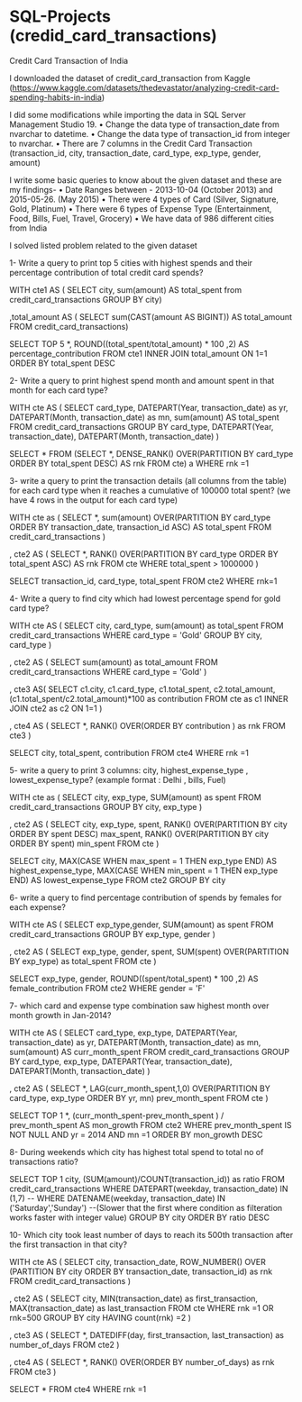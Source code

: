 # SQL-Projects (credid_card_transactions)
Credit Card Transaction of India

I downloaded the dataset of credit_card_transaction from Kaggle (https://www.kaggle.com/datasets/thedevastator/analyzing-credit-card-spending-habits-in-india)

I did some modifications while importing the data in SQL Server Management Studio 19.
•	Change the data type of transaction_date from nvarchar to datetime.
•	Change the data type of transaction_id from integer to nvarchar.
•	There are 7 columns in the Credit Card Transaction (transaction_id, city, transaction_date, card_type, exp_type, gender, amount)

I write some basic queries to know about the given dataset and these are my findings-
•	Date Ranges between - 2013-10-04 (October 2013) and 2015-05-26. (May 2015)
•	There were 4 types of Card (Silver, Signature, Gold, Platinum)
•	There were 6 types of Expense Type (Entertainment, Food, Bills, Fuel, Travel, Grocery)
•	We have data of 986 different cities from India

I solved listed problem related to the given dataset

1- Write a query to print top 5 cities with highest spends and their percentage contribution of total credit card spends?    

WITH cte1 AS
(
  SELECT city, sum(amount) AS total_spent
  from credit_card_transactions
  GROUP BY city)

,total_amount AS 
(  SELECT sum(CAST(amount AS BIGINT)) AS total_amount 
    FROM credit_card_transactions)

SELECT TOP 5 *, ROUND((total_spent/total_amount) * 100 ,2) AS percentage_contribution
FROM cte1 INNER JOIN total_amount 
ON 1=1
ORDER BY total_spent DESC



2- Write a query to print highest spend month and amount spent in that month for each card type?

WITH cte AS
(
SELECT card_type, DATEPART(Year, transaction_date) as yr, DATEPART(Month, transaction_date) as mn, sum(amount) AS total_spent
FROM  credit_card_transactions
GROUP BY card_type, DATEPART(Year, transaction_date), DATEPART(Month, transaction_date) )

 SELECT * FROM (SELECT *, DENSE_RANK() OVER(PARTITION BY card_type ORDER BY total_spent DESC) AS rnk
FROM cte) a WHERE rnk =1


3- write a query to print the transaction details (all columns from the table) for each card type when it reaches a cumulative of 100000 total spent? (we have 4 rows in the output for each card type)

WITH cte as
(
SELECT *, sum(amount) OVER(PARTITION BY card_type ORDER BY transaction_date, transaction_id ASC) AS total_spent
FROM  credit_card_transactions )

, cte2 AS 
(
SELECT *, RANK() OVER(PARTITION BY card_type ORDER BY total_spent ASC) AS rnk
FROM cte 
WHERE total_spent > 1000000 )

SELECT transaction_id, card_type, total_spent
FROM cte2
WHERE rnk=1





4- Write a query to find city which had lowest percentage spend for gold card type?

WITH cte AS
( SELECT city, card_type, sum(amount) as total_spent
  FROM credit_card_transactions
  WHERE card_type = 'Gold'
  GROUP BY city, card_type )

, cte2 AS
(	SELECT sum(amount) as total_amount
	FROM credit_card_transactions
	WHERE card_type = 'Gold' )

, cte3 AS(
SELECT c1.city, c1.card_type, c1.total_spent, c2.total_amount, (c1.total_spent/c2.total_amount)*100 as contribution
	FROM cte as c1 INNER JOIN cte2 as c2
	ON 1=1 )

, cte4 AS (
SELECT *, RANK() OVER(ORDER BY contribution ) as rnk
FROM cte3 )

SELECT city, total_spent, contribution
FROM cte4
WHERE rnk =1

5- write a query to print 3 columns:  city, highest_expense_type , lowest_expense_type? (example format : Delhi , bills, Fuel)

WITH cte as
(
SELECT city, exp_type, SUM(amount) as spent
FROM  credit_card_transactions
GROUP BY city, exp_type )

, cte2 AS
(	SELECT city, exp_type, spent, RANK() OVER(PARTITION BY city ORDER BY spent DESC) max_spent, 
	RANK() OVER(PARTITION BY city ORDER BY spent) min_spent
	FROM cte  )

SELECT city, MAX(CASE WHEN max_spent = 1 THEN exp_type END) AS highest_expense_type, 
MAX(CASE WHEN min_spent = 1 THEN exp_type END) AS lowest_expense_type
FROM cte2
GROUP BY city 

6- write a query to find percentage contribution of spends by females for each expense? 

WITH cte AS
(
	SELECT exp_type,gender,  SUM(amount) as spent
	FROM  credit_card_transactions
	GROUP BY exp_type, gender )

, cte2 AS
(
	SELECT exp_type, gender, spent, SUM(spent) OVER(PARTITION BY exp_type) as total_spent
	FROM cte  )

SELECT exp_type, gender, ROUND((spent/total_spent) * 100 ,2) AS female_contribution
FROM cte2
WHERE gender = 'F'

7- which card and expense type combination saw highest month over month growth in Jan-2014?

WITH cte AS
(	SELECT card_type, exp_type, DATEPART(Year, transaction_date) as yr, DATEPART(Month, transaction_date) as mn, sum(amount) AS curr_month_spent
	FROM  credit_card_transactions
	GROUP BY card_type, exp_type, DATEPART(Year, transaction_date), DATEPART(Month, transaction_date) )

, cte2 AS
(	SELECT *, LAG(curr_month_spent,1,0) OVER(PARTITION BY card_type, exp_type ORDER BY yr, mn) prev_month_spent
	FROM cte )

SELECT TOP 1 *,  (curr_month_spent-prev_month_spent ) / prev_month_spent AS mon_growth
FROM cte2
WHERE prev_month_spent IS NOT NULL AND yr = 2014 AND mn =1 
ORDER BY mon_growth DESC

8- During weekends which city has highest total spend to total no of transactions ratio?

SELECT TOP 1 city, (SUM(amount)/COUNT(transaction_id)) as ratio
FROM  credit_card_transactions
WHERE DATEPART(weekday, transaction_date) IN (1,7)
-- WHERE DATENAME(weekday, transaction_date) IN ('Saturday','Sunday') 
--(Slower that the first where condition as filteration works faster with integer value)
GROUP BY city
ORDER BY ratio DESC


10- Which city took least number of days to reach its 500th transaction after the first transaction in that city?

WITH cte AS
(	SELECT city, transaction_date, ROW_NUMBER() OVER (PARTITION BY city ORDER BY transaction_date, transaction_id) as rnk
	FROM  credit_card_transactions )

, cte2 AS
(	SELECT city, MIN(transaction_date) as first_transaction, MAX(transaction_date) as last_transaction
	FROM cte
	WHERE rnk =1 OR rnk=500
	GROUP BY city
	HAVING count(rnk) =2 )

, cte3 AS
(	SELECT *, DATEDIFF(day, first_transaction, last_transaction) as number_of_days
	FROM cte2 )

, cte4 AS
(	SELECT *, RANK() OVER(ORDER BY number_of_days) as rnk
	FROM cte3 )

SELECT * FROM cte4
WHERE rnk =1


